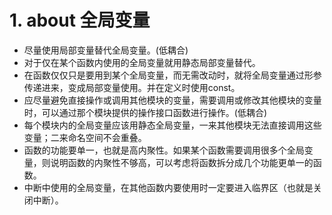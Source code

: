 
# 1. about 全局变量

* 尽量使用局部变量替代全局变量。(低耦合)
* 对于仅在某个函数内使用的全局变量就用静态局部变量替代。
* 在函数仅仅只是要用到某个全局变量，而无需改动时，就将全局变量通过形参传递进来，变成局部变量使用。并在定义时使用const。
* 应尽量避免直接操作或调用其他模块的变量，需要调用或修改其他模块的变量时，可以通过那个模块提供的操作接口函数进行操作。(低耦合)
* 每个模块内的全局变量应该用静态全局变量，一来其他模块无法直接调用这些变量；二来命名空间不会重叠。
* 函数的功能要单一，也就是高内聚性。如果某个函数需要调用很多个全局变量，则说明函数的内聚性不够高，可以考虑将函数拆分成几个功能更单一的函数。
* 中断中使用的全局变量，在其他函数内要使用时一定要进入临界区（也就是关闭中断）。
